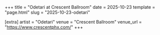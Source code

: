 +++
title = "Odetari at Crescent Ballroom"
date = 2025-10-23
template = "page.html"
slug = "2025-10-23-odetari"

[extra]
artist = "Odetari"
venue = "Crescent Ballroom"
venue_url = "https://www.crescentphx.com/"
+++
